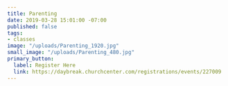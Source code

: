 ```yaml
---
title: Parenting
date: 2019-03-28 15:01:00 -07:00
published: false
tags:
- classes
image: "/uploads/Parenting_1920.jpg"
small_image: "/uploads/Parenting_480.jpg"
primary_button:
  label: Register Here
  link: https://daybreak.churchcenter.com/registrations/events/227009
---
```


